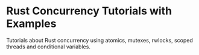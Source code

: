 # Rust Concurrency Tutorials with Examples
Tutorials about Rust concurrency using atomics, mutexes, rwlocks, scoped threads and conditional variables.

